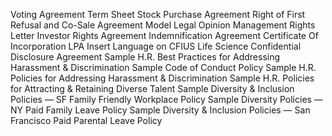 

Voting Agreement
Term Sheet
Stock Purchase Agreement
Right of First Refusal and Co-Sale Agreement
Model Legal Opinion
Management Rights Letter
Investor Rights Agreement
Indemnification Agreement
Certificate Of Incorporation
LPA Insert Language on CFIUS
Life Science Confidential Disclosure Agreement
Sample H.R. Best Practices for Addressing Harassment & Discrimination
Sample Code of Conduct Policy
Sample H.R. Policies for Addressing Harassment & Discrimination
Sample H.R. Policies for Attracting & Retaining Diverse Talent
Sample Diversity & Inclusion Policies — SF Family Friendly Workplace Policy
Sample Diversity Policies — NY Paid Family Leave Policy
Sample Diversity & Inclusion Policies — San Francisco Paid Parental Leave Policy